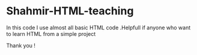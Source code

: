 # Shahmir-HTML-teaching


In this code I use almost all basic HTML code .Helpfull if anyone who want to learn HTML from a simple project 


Thank you !
